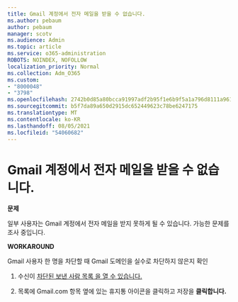 ```yaml
---
title: Gmail 계정에서 전자 메일을 받을 수 없습니다.
ms.author: pebaum
author: pebaum
manager: scotv
ms.audience: Admin
ms.topic: article
ms.service: o365-administration
ROBOTS: NOINDEX, NOFOLLOW
localization_priority: Normal
ms.collection: Adm_O365
ms.custom:
- "8000048"
- "3798"
ms.openlocfilehash: 2742b0d85a80bcca91997adf2b95f1e6b9f5a1a796d8111a961f545f2364613d
ms.sourcegitcommit: b5f7da89a650d2915dc652449623c78be6247175
ms.translationtype: MT
ms.contentlocale: ko-KR
ms.lasthandoff: 08/05/2021
ms.locfileid: "54060682"
---
```

# <a name="unable-to-receive-email-from-gmail-accounts"></a>Gmail 계정에서 전자 메일을 받을 수 없습니다.

**문제**

일부 사용자는 Gmail 계정에서 전자 메일을 받지 못하게 될 수 있습니다. 가능한 문제를 조사 중입니다.

**WORKAROUND**

Gmail 사용자 한 명을 차단할 때 Gmail 도메인을 실수로 차단하지 않은지 확인

1. 수신이 [차단된 보낸 사람 목록 을 열 수 있습니다.](https://go.microsoft.com/fwlink/?linkid=2121010)

2. 목록에 Gmail.com 항목 옆에 있는 휴지통 아이콘을 클릭하고 저장을 **클릭합니다.**
